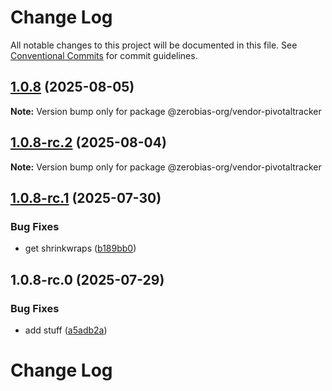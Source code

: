 # Change Log

All notable changes to this project will be documented in this file.
See [Conventional Commits](https://conventionalcommits.org) for commit guidelines.

## [1.0.8](https://github.com/zerobias-org/vendor/compare/@zerobias-org/vendor-pivotaltracker@1.0.8-rc.2...@zerobias-org/vendor-pivotaltracker@1.0.8) (2025-08-05)

**Note:** Version bump only for package @zerobias-org/vendor-pivotaltracker





## [1.0.8-rc.2](https://github.com/zerobias-org/vendor/compare/@zerobias-org/vendor-pivotaltracker@1.0.8-rc.1...@zerobias-org/vendor-pivotaltracker@1.0.8-rc.2) (2025-08-04)

**Note:** Version bump only for package @zerobias-org/vendor-pivotaltracker





## [1.0.8-rc.1](https://github.com/zerobias-org/vendor/compare/@zerobias-org/vendor-pivotaltracker@1.0.8-rc.0...@zerobias-org/vendor-pivotaltracker@1.0.8-rc.1) (2025-07-30)


### Bug Fixes

* get shrinkwraps ([b189bb0](https://github.com/zerobias-org/vendor/commit/b189bb0cf53ad66427530ccc0eab7824527942d3))





## 1.0.8-rc.0 (2025-07-29)


### Bug Fixes

* add stuff ([a5adb2a](https://github.com/zerobias-org/vendor/commit/a5adb2aecd0670c42e9077affecb6a047bf30fc6))





# Change Log
